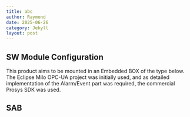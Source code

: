 ```yaml
---
title: abc
author: Raymond
date: 2025-06-26
category: Jekyll
layout: post
---
```


## SW Module Configuration
This product aims to be mounted in an Embedded BOX of the type below.
The Eclipse Milo OPC-UA project was initially used, and as detailed implementation of the Alarm/Event part was required, 
the commercial Prosys SDK was used.

## SAB 

##
